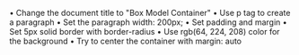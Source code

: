 •	Change the document title to "Box Model Container"
•	Use p tag to create a paragraph
•	Set the paragraph width: 200px;
•	Set padding and margin
•	Set 5px solid border with border-radius
•	Use rgb(64, 224, 208) color for the background
•	Try to center the container with margin: auto
